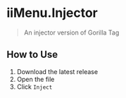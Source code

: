 # iiMenu.Injector
> An injector version of Gorilla Tag

## How to Use
1. Download the latest release
2. Open the file
3. Click `Inject`
